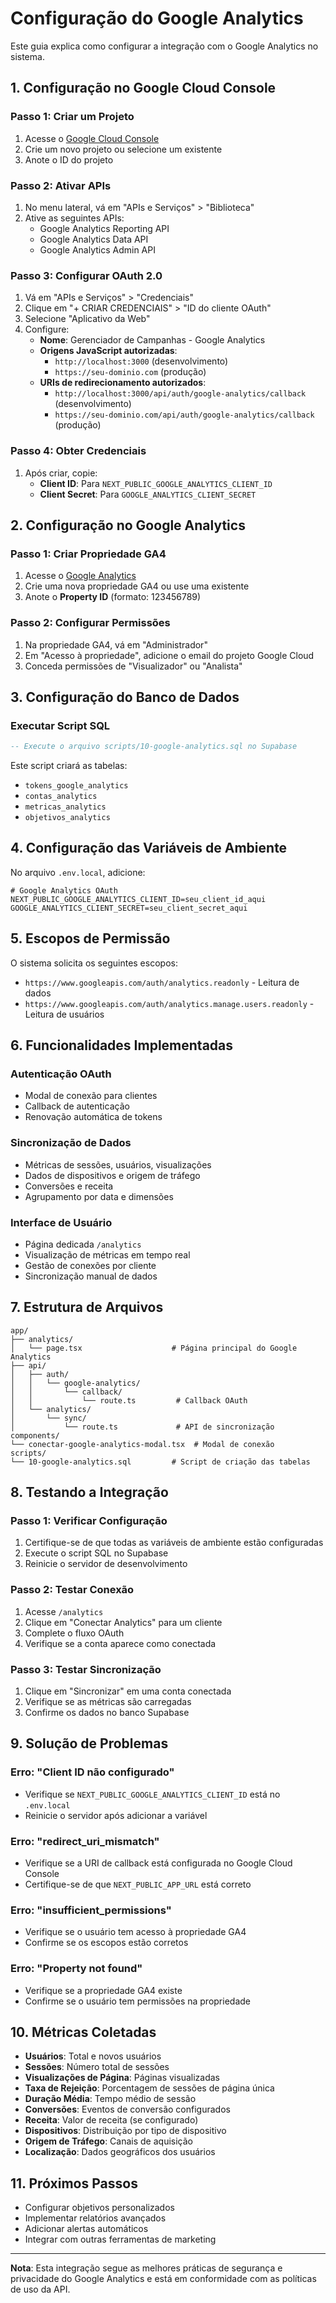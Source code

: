 # Configuração do Google Analytics

Este guia explica como configurar a integração com o Google Analytics no sistema.

## 1. Configuração no Google Cloud Console

### Passo 1: Criar um Projeto
1. Acesse o [Google Cloud Console](https://console.cloud.google.com/)
2. Crie um novo projeto ou selecione um existente
3. Anote o ID do projeto

### Passo 2: Ativar APIs
1. No menu lateral, vá em "APIs e Serviços" > "Biblioteca"
2. Ative as seguintes APIs:
   - Google Analytics Reporting API
   - Google Analytics Data API
   - Google Analytics Admin API

### Passo 3: Configurar OAuth 2.0
1. Vá em "APIs e Serviços" > "Credenciais"
2. Clique em "+ CRIAR CREDENCIAIS" > "ID do cliente OAuth"
3. Selecione "Aplicativo da Web"
4. Configure:
   - **Nome**: Gerenciador de Campanhas - Google Analytics
   - **Origens JavaScript autorizadas**:
     - `http://localhost:3000` (desenvolvimento)
     - `https://seu-dominio.com` (produção)
   - **URIs de redirecionamento autorizados**:
     - `http://localhost:3000/api/auth/google-analytics/callback` (desenvolvimento)
     - `https://seu-dominio.com/api/auth/google-analytics/callback` (produção)

### Passo 4: Obter Credenciais
1. Após criar, copie:
   - **Client ID**: Para `NEXT_PUBLIC_GOOGLE_ANALYTICS_CLIENT_ID`
   - **Client Secret**: Para `GOOGLE_ANALYTICS_CLIENT_SECRET`

## 2. Configuração no Google Analytics

### Passo 1: Criar Propriedade GA4
1. Acesse o [Google Analytics](https://analytics.google.com/)
2. Crie uma nova propriedade GA4 ou use uma existente
3. Anote o **Property ID** (formato: 123456789)

### Passo 2: Configurar Permissões
1. Na propriedade GA4, vá em "Administrador"
2. Em "Acesso à propriedade", adicione o email do projeto Google Cloud
3. Conceda permissões de "Visualizador" ou "Analista"

## 3. Configuração do Banco de Dados

### Executar Script SQL
```sql
-- Execute o arquivo scripts/10-google-analytics.sql no Supabase
```

Este script criará as tabelas:
- `tokens_google_analytics`
- `contas_analytics`
- `metricas_analytics`
- `objetivos_analytics`

## 4. Configuração das Variáveis de Ambiente

No arquivo `.env.local`, adicione:

```env
# Google Analytics OAuth
NEXT_PUBLIC_GOOGLE_ANALYTICS_CLIENT_ID=seu_client_id_aqui
GOOGLE_ANALYTICS_CLIENT_SECRET=seu_client_secret_aqui
```

## 5. Escopos de Permissão

O sistema solicita os seguintes escopos:
- `https://www.googleapis.com/auth/analytics.readonly` - Leitura de dados
- `https://www.googleapis.com/auth/analytics.manage.users.readonly` - Leitura de usuários

## 6. Funcionalidades Implementadas

### Autenticação OAuth
- Modal de conexão para clientes
- Callback de autenticação
- Renovação automática de tokens

### Sincronização de Dados
- Métricas de sessões, usuários, visualizações
- Dados de dispositivos e origem de tráfego
- Conversões e receita
- Agrupamento por data e dimensões

### Interface de Usuário
- Página dedicada `/analytics`
- Visualização de métricas em tempo real
- Gestão de conexões por cliente
- Sincronização manual de dados

## 7. Estrutura de Arquivos

```
app/
├── analytics/
│   └── page.tsx                    # Página principal do Google Analytics
├── api/
│   ├── auth/
│   │   └── google-analytics/
│   │       └── callback/
│   │           └── route.ts         # Callback OAuth
│   └── analytics/
│       └── sync/
│           └── route.ts             # API de sincronização
components/
└── conectar-google-analytics-modal.tsx  # Modal de conexão
scripts/
└── 10-google-analytics.sql         # Script de criação das tabelas
```

## 8. Testando a Integração

### Passo 1: Verificar Configuração
1. Certifique-se de que todas as variáveis de ambiente estão configuradas
2. Execute o script SQL no Supabase
3. Reinicie o servidor de desenvolvimento

### Passo 2: Testar Conexão
1. Acesse `/analytics`
2. Clique em "Conectar Analytics" para um cliente
3. Complete o fluxo OAuth
4. Verifique se a conta aparece como conectada

### Passo 3: Testar Sincronização
1. Clique em "Sincronizar" em uma conta conectada
2. Verifique se as métricas são carregadas
3. Confirme os dados no banco Supabase

## 9. Solução de Problemas

### Erro: "Client ID não configurado"
- Verifique se `NEXT_PUBLIC_GOOGLE_ANALYTICS_CLIENT_ID` está no `.env.local`
- Reinicie o servidor após adicionar a variável

### Erro: "redirect_uri_mismatch"
- Verifique se a URI de callback está configurada no Google Cloud Console
- Certifique-se de que `NEXT_PUBLIC_APP_URL` está correto

### Erro: "insufficient_permissions"
- Verifique se o usuário tem acesso à propriedade GA4
- Confirme se os escopos estão corretos

### Erro: "Property not found"
- Verifique se a propriedade GA4 existe
- Confirme se o usuário tem permissões na propriedade

## 10. Métricas Coletadas

- **Usuários**: Total e novos usuários
- **Sessões**: Número total de sessões
- **Visualizações de Página**: Páginas visualizadas
- **Taxa de Rejeição**: Porcentagem de sessões de página única
- **Duração Média**: Tempo médio de sessão
- **Conversões**: Eventos de conversão configurados
- **Receita**: Valor de receita (se configurado)
- **Dispositivos**: Distribuição por tipo de dispositivo
- **Origem de Tráfego**: Canais de aquisição
- **Localização**: Dados geográficos dos usuários

## 11. Próximos Passos

- Configurar objetivos personalizados
- Implementar relatórios avançados
- Adicionar alertas automáticos
- Integrar com outras ferramentas de marketing

---

**Nota**: Esta integração segue as melhores práticas de segurança e privacidade do Google Analytics e está em conformidade com as políticas de uso da API.